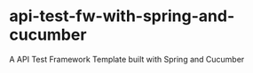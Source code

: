 # api-test-fw-with-spring-and-cucumber
A API Test Framework Template built with Spring and Cucumber
